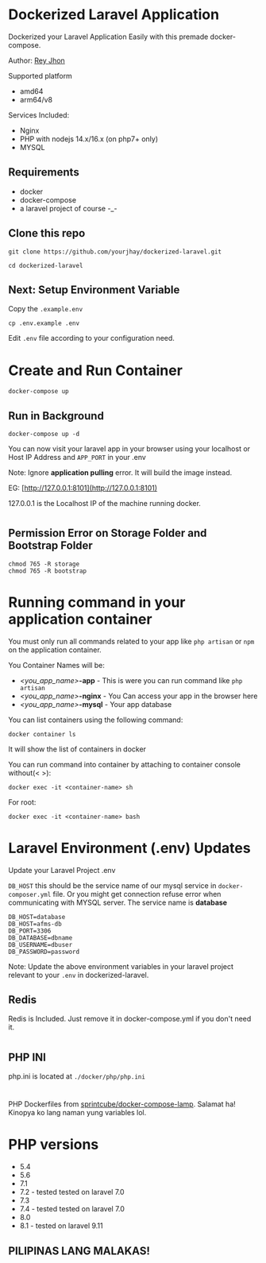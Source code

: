 # Dockerized Laravel Application

Dockerized your Laravel Application Easily with this premade docker-compose.

Author: [Rey Jhon](https://github.com/yourjhay)


Supported platform
- amd64
- arm64/v8

Services Included:
- Nginx
- PHP with nodejs 14.x/16.x (on php7+ only)
- MYSQL

## Requirements
- docker
- docker-compose
- a laravel project of course -_-

## Clone this repo

```
git clone https://github.com/yourjhay/dockerized-laravel.git
```

```
cd dockerized-laravel
```


## Next: Setup Environment Variable

Copy the `.example.env`

```
cp .env.example .env
```

Edit `.env` file according to your configuration need.

# Create and Run Container 

```
docker-compose up
```

## Run in Background

```
docker-compose up -d 
```

You can now visit your laravel app in your browser using your localhost or Host IP Address and `APP_PORT` in your .env

Note: Ignore **application pulling** error. It will build the image instead.

EG:
[http://127.0.0.1:8101](http://127.0.0.1:8101)

127.0.0.1 is the Localhost IP of the machine running docker.
#
#

## Permission Error on Storage Folder and Bootstrap Folder

```
chmod 765 -R storage
chmod 765 -R bootstrap
```

# Running command in your application container

You must only run all commands related to your app like `php artisan` or `npm` on the application container.

You Container Names will be:
- *<you_app_name>***-app** - This is were you can run command like `php artisan`
- *<you_app_name>***-nginx** - You Can access your app in the browser here
- *<you_app_name>***-mysql** - Your app database

You can list containers using the following command:
```
docker container ls
```
It will show the list of containers in docker

You can  run command into container by attaching to container console without(< >):
```
docker exec -it <container-name> sh
```

For root:
```
docker exec -it <container-name> bash
```


# Laravel Environment (.env) Updates

Update your Laravel Project .env

`DB_HOST` this should be the service name of our mysql service in `docker-composer.yml` file. Or you might get connection refuse error when communicating with MYSQL server.
The service name is **database**

```
DB_HOST=database
DB_HOST=afms-db
DB_PORT=3306
DB_DATABASE=dbname
DB_USERNAME=dbuser
DB_PASSWORD=password
```

Note: Update the above environment variables in your laravel project relevant to your `.env` in dockerized-laravel.

## Redis
 Redis is Included. Just remove it in docker-compose.yml if you don't need it.
 
#
## PHP INI

php.ini is located at `./docker/php/php.ini`

#
PHP Dockerfiles from [sprintcube/docker-compose-lamp](https://github.com/sprintcube/docker-compose-lamp). Salamat ha! Kinopya ko lang naman yung variables lol.

# PHP versions
- 5.4
- 5.6
- 7.1
- 7.2 - tested tested on laravel 7.0
- 7.3
- 7.4 - tested tested on laravel 7.0
- 8.0 
- 8.1 - tested on laravel 9.11

## PILIPINAS LANG MALAKAS!
